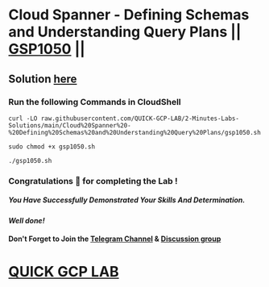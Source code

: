 # Cloud Spanner - Defining Schemas and Understanding Query Plans || [GSP1050](https://www.cloudskillsboost.google/focuses/54353?parent=catalog) ||

## Solution [here]()

### Run the following Commands in CloudShell

```
curl -LO raw.githubusercontent.com/QUICK-GCP-LAB/2-Minutes-Labs-Solutions/main/Cloud%20Spanner%20-%20Defining%20Schemas%20and%20Understanding%20Query%20Plans/gsp1050.sh

sudo chmod +x gsp1050.sh

./gsp1050.sh
```

### Congratulations 🎉 for completing the Lab !

##### *You Have Successfully Demonstrated Your Skills And Determination.*

#### *Well done!*

#### Don't Forget to Join the [Telegram Channel](https://t.me/QuickGcpLab) & [Discussion group](https://t.me/QuickGcpLabChats)

# [QUICK GCP LAB](https://www.youtube.com/@quickgcplab)